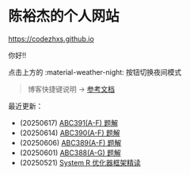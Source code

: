 # 陈裕杰的个人网站

<https://codezhxs.github.io>

你好!!

点击上方的 :material-weather-night: 按钮切换夜间模式

> 博客快捷键说明 -> [参考文档](https://squidfunk.github.io/mkdocs-material/setup/setting-up-navigation/#keyboard-shortcuts-mkdocsyml)

最近更新：

- (20250617) [ABC391(A-F) 题解](./algorithm/AtCoder/abc391.md)
- (20250614) [ABC390(A-F) 题解](./algorithm/AtCoder/abc390.md)
- (20250606) [ABC389(A-F) 题解](./algorithm/AtCoder/abc389.md)
- (20250601) [ABC388(A-G) 题解](./algorithm/AtCoder/abc388.md)
- (20250521) [System R 优化器框架精读](./dev/db/optimizer/System_R/SystemR.md)
